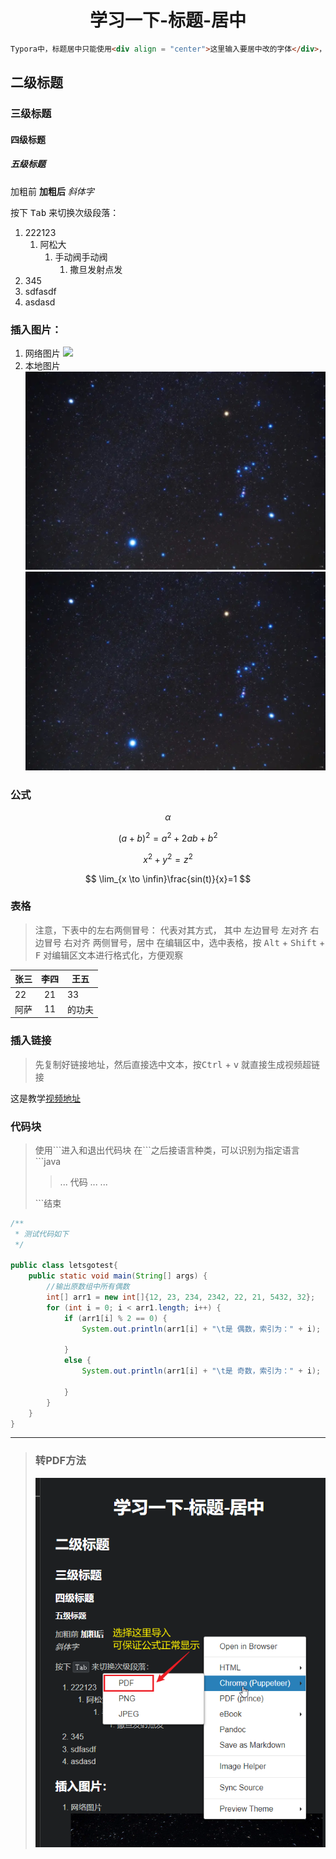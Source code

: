 <h1 align = "center">学习一下-标题-居中</h1>

```html
Typora中，标题居中只能使用<div align = "center">这里输入要居中改的字体</div>，<center>这里输入要居中改的字体</center>对标题不起作用！！
```





## 二级标题
### 三级标题
#### 四级标题
##### 五级标题

加粗前 **加粗后**
*斜体字*


按下 <kbd>Tab</kbd> 来切换次级段落：

1. 222123
   1. 阿松大
      1. 手动阀手动阀
         1. 撒旦发射点发
2. 345
3. sdfasdf
4. asdasd

### 插入图片：
1. 网络图片
![](https://gd-hbimg.huaban.com/94d3f1a754197e8bd014fb0318657a9f22e72b101a019-FeYzaZ_fw1200)
2. 本地图片
![](123123.jpg)
![](435345.webp)

### 公式
$$
\alpha
$$

$$
(a + b)^2 = a^2 + 2ab + b^2
$$

$$
x^2 + y^2 = z^2
$$

$$
\lim_{x \to \infin}\frac{sin(t)}{x}=1
$$

### 表格

> 注意，下表中的左右两侧冒号： 代表对其方式，
> 其中 左边冒号 左对齐
> 右边冒号 右对齐
> 两侧冒号，居中
> 在编辑区中，选中表格，按 <kbd>Alt</kbd> + <kbd>Shift</kbd> + <kbd>F</kbd> 对编辑区文本进行格式化，方便观察

| 张三 | 李四  | 王五   |
| ---- | :---: | ------ |
| 22   |  21   | 33     |
| 阿萨 |  11   | 的功夫 |

### 插入链接
>先复制好链接地址，然后直接选中文本，按<kbd>Ctrl</kbd> + <kbd>v</kbd> 就直接生成视频超链接

这是教学[视频地址](https://www.bilibili.com/video/BV1si4y1472o?spm_id_from=333.337.search-card.all.click&vd_source=9bb0d817daa8d924c36805c0eacb5c31)


### 代码块
> 使用\```进入和退出代码块
> 在\```之后接语言种类，可以识别为指定语言
> \```java
> >...
> >代码
> >...
> >...
> 
> \```结束

```java
/**
 * 测试代码如下
 */

public class letsgotest{
    public static void main(String[] args) {
        //输出原数组中所有偶数
        int[] arr1 = new int[]{12, 23, 234, 2342, 22, 21, 5432, 32};
        for (int i = 0; i < arr1.length; i++) {
            if (arr1[i] % 2 == 0) {
                System.out.println(arr1[i] + "\t是 偶数，索引为：" + i);
                
            }
            else {
                System.out.println(arr1[i] + "\t是 奇数，索引为：" + i);
                
            }
        }
    }
}
```
---

>### 转PDF方法
>![](Snipaste_2022-08-23_17-45-17.png)